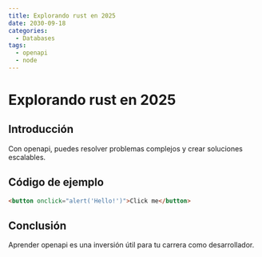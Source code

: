 ```yaml
---
title: Explorando rust en 2025
date: 2030-09-18
categories:
  - Databases
tags:
  - openapi
  - node
---
```


# Explorando rust en 2025

## Introducción

Con openapi, puedes resolver problemas complejos y crear soluciones escalables.

## Código de ejemplo

```html
<button onclick="alert('Hello!')">Click me</button>
```

## Conclusión

Aprender openapi es una inversión útil para tu carrera como desarrollador.